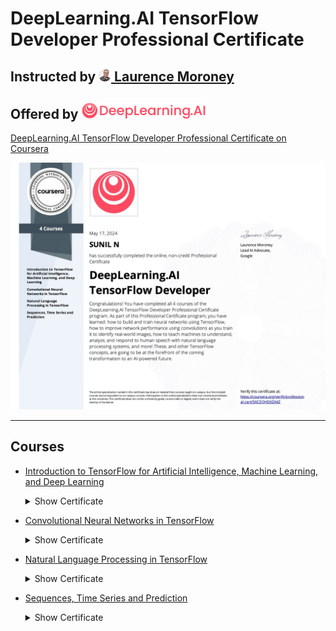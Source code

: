 # DeepLearning.AI TensorFlow Developer Professional Certificate

## Instructed by [<img src="assets/img/laurence_moroney.png" width="20"/> Laurence Moroney](https://laurencemoroney.com/about.html)
## Offered by [<img src="assets/img/deeplearning_logo.png" width="200"/>](https://www.deeplearning.ai)

[DeepLearning.AI TensorFlow Developer Professional Certificate on Coursera](https://www.coursera.org/professional-certificates/tensorflow-in-practice)

[<img src="assets/certificates/DeepLearning.AI TensorFlow Developer.jpeg" />](https://www.coursera.org/account/accomplishments/professional-cert/SKCEQHDXZK4Z)

---

## Courses
  - [Introduction to TensorFlow for Artificial Intelligence, Machine Learning, and Deep Learning](/Course%201%20-%20Introduction%20to%20TensorFlow%20for%20Artificial%20Intelligence,%20Machine%20Learning,%20and%20Deep%20Learning/) <details>
    <summary>Show Certificate</summary><p>

      [<img src="assets/certificates/Introduction to TensorFlow for Artificial Intelligence, Machine Learning, and Deep Learning.jpeg" />](https://www.coursera.org/account/accomplishments/records/C3LQTNDDF23H)

  </p></details>


  - [Convolutional Neural Networks in TensorFlow](/Course%202%20-%20Convolutional%20Neural%20Networks%20in%20TensorFlow/) <details>
    <summary>Show Certificate</summary><p>

      [<img src="assets/certificates/Convolutional Neural Networks in TensorFlow.jpeg" />](https://www.coursera.org/account/accomplishments/records/ZB6D64YWRF8L)

  </p></details>

  - [Natural Language Processing in TensorFlow](/Course%203%20-%20Natural%20Language%20Processing%20in%20TensorFlow/) <details>
    <summary>Show Certificate</summary><p>

      [<img src="assets/certificates/Natural Language Processing in TensorFlow.jpeg" />](https://www.coursera.org/account/accomplishments/records/VX3RY96H7PFM)

    </p></details>

  - [Sequences, Time Series and Prediction](/Course%204%20-%20Sequences,%20Time%20Serirs%20and%20Prediction/) <details>
    <summary>Show Certificate</summary><p>

      [<img src="assets/certificates/Sequences, Time Series and Prediction.jpeg" />](https://www.coursera.org/account/accomplishments/records/J7HMX7NXM57Q)

    </p></details>
